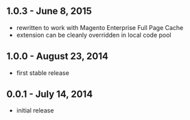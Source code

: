 
1.0.3 - June 8, 2015
-----------------------
* rewritten to work with Magento Enterprise Full Page Cache
* extension can be cleanly overridden in local code pool

1.0.0 - August 23, 2014
-----------------------
* first stable release

0.0.1 - July 14, 2014
---------------------
* initial release
